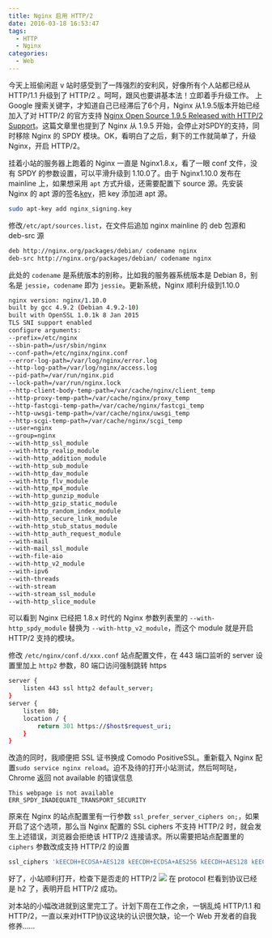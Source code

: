 ```yaml
---
title: Nginx 启用 HTTP/2
date: 2016-03-18 16:53:47
tags:
  - HTTP
  - Nginx
categories:
  - Web
---
```

今天上班偷闲逛 v 站时感受到了一阵强烈的安利风，好像所有个人站都已经从 HTTP/1.1 升级到了 HTTP/2 。呵呵，跟风也要讲基本法！立即着手升级工作。
上 Google 搜索关键字，才知道自己已经滞后了6个月，Nginx 从1.9.5版本开始已经加入了对 HTTP/2 的官方支持 [Nginx Open Source 1.9.5 Released with HTTP/2 Support](https://www.nginx.com/blog/nginx-1-9-5/)。这篇文章里也提到了 Nginx 从 1.9.5 开始，会停止对SPDY的支持，同时移除 Nginx 的 SPDY 模块。OK，看明白了之后，剩下的工作就简单了，升级 Nginx，开启 HTTP/2。

<!-- more -->

挂着小站的服务器上跑着的 Nginx 一直是 Nginx1.8.x，看了一眼 conf 文件，没有 SPDY 的参数设置，可以平滑升级到 1.10.0了。由于 Nginx1.10.0 发布在 mainline 上，如果想采用 `apt` 方式升级，还需要配置下 source 源。先安装 Nginx 的 apt 源的签名[key](http://nginx.org/keys/nginx_signing.key)，把 key 添加进 apt 源。
```bash
sudo apt-key add nginx_signing.key
```
修改`/etc/apt/sources.list`，在文件后追加 nginx mainline 的 deb 包源和 deb-src 源
```bash
deb http://nginx.org/packages/debian/ codename nginx
deb-src http://nginx.org/packages/debian/ codename nginx
```
此处的 `codename` 是系统版本的别称，比如我的服务器系统版本是 Debian 8，别名是 `jessie`，`codename` 即为 `jessie`。更新系统，Nginx 顺利升级到1.10.0
```bash
nginx version: nginx/1.10.0
built by gcc 4.9.2 (Debian 4.9.2-10)
built with OpenSSL 1.0.1k 8 Jan 2015
TLS SNI support enabled
configure arguments:
--prefix=/etc/nginx
--sbin-path=/usr/sbin/nginx
--conf-path=/etc/nginx/nginx.conf
--error-log-path=/var/log/nginx/error.log
--http-log-path=/var/log/nginx/access.log
--pid-path=/var/run/nginx.pid
--lock-path=/var/run/nginx.lock
--http-client-body-temp-path=/var/cache/nginx/client_temp
--http-proxy-temp-path=/var/cache/nginx/proxy_temp
--http-fastcgi-temp-path=/var/cache/nginx/fastcgi_temp
--http-uwsgi-temp-path=/var/cache/nginx/uwsgi_temp
--http-scgi-temp-path=/var/cache/nginx/scgi_temp
--user=nginx
--group=nginx
--with-http_ssl_module
--with-http_realip_module
--with-http_addition_module
--with-http_sub_module
--with-http_dav_module
--with-http_flv_module
--with-http_mp4_module
--with-http_gunzip_module
--with-http_gzip_static_module
--with-http_random_index_module
--with-http_secure_link_module
--with-http_stub_status_module
--with-http_auth_request_module
--with-mail
--with-mail_ssl_module
--with-file-aio
--with-http_v2_module
--with-ipv6
--with-threads
--with-stream
--with-stream_ssl_module
--with-http_slice_module
```
可以看到 Nginx 已经把 1.8.x 时代的 Nginx 参数列表里的 `--with-http_spdy_module` 替换为 `--with-http_v2_module`，而这个 module 就是开启 HTTP/2 支持的模块。

修改 `/etc/nginx/conf.d/xxx.conf` 站点配置文件，在 443 端口监听的 server 设置里加上 `http2` 参数，80 端口访问强制跳转 https
```bash
server {
    listen 443 ssl http2 default_server;
}
server {
    listen 80;
    location / {
        return 301 https://$host$request_uri;
    }
}
```
改造的同时，我顺便把 SSL 证书换成 Comodo PositiveSSL。重新载入 Nginx 配置`sudo service nginx reload`。迫不及待的打开小站测试，然后呵呵哒，Chrome 返回 not available 的错误信息
```
This webpage is not available
ERR_SPDY_INADEQUATE_TRANSPORT_SECURITY
```
原来在 Nginx 的站点配置里有一行参数 `ssl_prefer_server_ciphers on;`，如果开启了这个选项，那么当 Nginx 配置的 SSL ciphers 不支持 HTTP/2 时，就会发生上述错误，浏览器会拒绝该 HTTP/2 连接请求。所以需要把站点配置里的 `ciphers` 参数改成支持 HTTP/2 的设置
```bash
ssl_ciphers 'kEECDH+ECDSA+AES128 kEECDH+ECDSA+AES256 kEECDH+AES128 kEECDH+AES256 kEDH+AES128 kEDH+AES256 DES-CBC3-SHA +SHA !aNULL !eNULL !LOW !kECDH !DSS !MD5 !EXP !PSK !SRP !CAMELLIA !SEED';
```
好了，小站顺利打开，检查下是否走的 HTTP/2
![](https://o70e8d1kb.qnssl.com/enable-http-2-on-nginx-1.png)
在 protocol 栏看到协议已经是 h2 了，表明开启 HTTP/2 成功。

对本站的小幅改进就到这里完工了。计划下周在工作之余，一锅乱炖 HTTP/1.1 和 HTTP/2，一直以来对HTTP协议这块的认识很欠缺，论一个 Web 开发者的自我修养……
